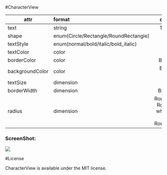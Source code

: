 #CharacterView



|attr|format|description|
|---|:---|:---:|
|text|string|Text display|
|shape|enum(Circle/Rectangle/RoundRectangle)|Shape|
|textStyle|enum(normal/bold/italic/bold_italic)|TextStyle|
|textColor|color|Text Color|
|borderColor|color|Border Color|
|backgroundColor|color|Background Color|
|textSize|dimension|TextSize|
|borderWidth|dimension|Border Width|
|radius|dimension|RoundRectangle Round Radius, whether shape type is RoundRectangle|




### ScreenShot:

![](https://github.com/andyxialm/CharacterView/blob/master/art/Screenshot_0.png?raw=true)



#License
<p>CharacterView is available under the MIT license.</p>
